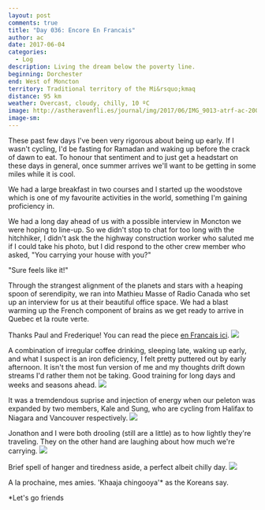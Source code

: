 ```yaml
---
layout: post
comments: true
title: "Day 036: Encore En Francais"
author: ac
date: 2017-06-04
categories:
  - Log
description: Living the dream below the poverty line.
beginning: Dorchester
end: West of Moncton
territory: Traditional territory of the Mi&rsquo;kmaq 
distance: 95 km
weather: Overcast, cloudy, chilly, 10 ºC
image: http://astheravenfli.es/journal/img/2017/06/IMG_9013-atrf-ac-2000-web.jpg
image-sm:
---
```


These past few days I've been very rigorous about being up early. If I wasn't cycling, I'd be fasting for Ramadan and waking up before the crack of dawn to eat. To honour that sentiment and to just get a headstart on these days in general, once summer arrives we'll want to be getting in some miles while it is cool. 

We had a large breakfast in two courses and I started up the woodstove which is one of my favourite activities in the world, something I'm gaining proficiency in. 

We had a long day ahead of us with a possible interview in Moncton we were hoping to line-up. So we didn't stop to chat for too long with the hitchhiker, I didn't ask the the highway construction worker who saluted me if I could take his photo, but I did respond to the other crew member who asked, "You carrying your house with you?"

"Sure feels like it!"

Through the strangest alignment of the planets and stars with a heaping spoon of serendipity, we ran into Mathieu Masse of Radio Canada who set up an interview for us at their beautiful office space. We had a blast warming up the French component of brains as we get ready to arrive in Quebec et la route verte.

Thanks Paul and Frederique! You can read the piece [en Francais ici](http://ici.radio-canada.ca/nouvelle/1038026/histoire-canada-velo-voyage-acadie).
<img src="http://astheravenfli.es/journal/img/2017/06/IMG_9016-atrf-ac-2000-web.jpg">

A combination of irregular coffee drinking, sleeping late, waking up early, and what I suspect is an iron deficiency, I felt pretty puttered out by early afternoon. It isn't the most fun version of me and my thoughts drift down streams I'd rather them not be taking. Good training for long days and weeks and seasons ahead. 
<img src="http://astheravenfli.es/journal/img/2017/06/IMG_9018-atrf-ac-2000-web.jpg">

It was a tremdendous suprise and injection of energy when our peleton was expanded by two members, Kale and Sung, who are cycling from Halifax to Niagara and Vancouver respectively.
<img src="http://astheravenfli.es/journal/img/2017/06/IMG_9021-atrf-ac-2000-web.jpg">

Jonathon and I were both drooling (still are a little) as to how lightly they're traveling. They on the other hand are laughing about how much we're carrying.
<img src="http://astheravenfli.es/journal/img/2017/06/IMG_9032-atrf-ac-2000-web.jpg">

Brief spell of hanger and tiredness aside, a perfect albeit chilly day.
<img src="http://astheravenfli.es/journal/img/2017/06/IMG_3243-atrf-jcr-2000-web.jpg">

A la prochaine, mes amies. 'Khaaja chingooya'* as the Koreans say.

*Let's go friends
